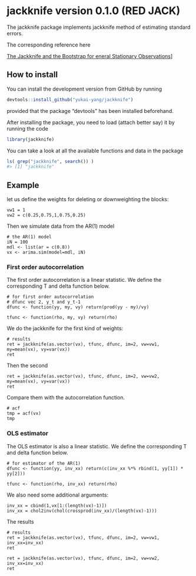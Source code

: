 <!-- README.md is generated from README.Rmd. Please edit that file -->

jackknife version 0.1.0 (RED JACK)
==================================

The jackknife package implements jackknife method of estimating standard
errors.

The corresponding reference here

[The Jackknife and the Bootstrap for eneral Stationary
Observations](https://www.jstor.org/stable/pdf/2241719.pdf)\]

How to install
--------------

You can install the development version from GitHub by running

``` r
devtools::install_github("yukai-yang/jackknife")
```

provided that the package “devtools” has been installed beforehand.

After installing the package, you need to load (attach better say) it by
running the code

``` r
library(jackknife)
```

You can take a look at all the available functions and data in the
package

``` r
ls( grep("jackknife", search()) ) 
#> [1] "jackknife"
```

Example
-------

let us define the weights for deleting or downweighting the blocks:

``` weight
vw1 = 1
vw2 = c(0.25,0.75,1,0.75,0.25)
```

Then we simulate data from the AR(1) model

``` r{ar1}
# the AR(1) model
iN = 100
mdl <- list(ar = c(0.8))
vx <- arima.sim(model=mdl, iN)
```

### First order autocorrelation

The first order autocorrelation is a linear statistic. We define the
corresponding T and delta function below.

``` r{auto}
# for first order autocorrelation
# dfunc vec 2, y_t and y_t-1
dfunc <- function(yy, my, vy) return(prod(yy - my)/vy)

tfunc <- function(rho, my, vy) return(rho)
```

We do the jackknife for the first kind of weights:

``` r{jack1}
# results
ret = jackknife(as.vector(vx), tfunc, dfunc, im=2, vw=vw1, my=mean(vx), vy=var(vx))
ret
```

Then the second

``` r{jack2}
ret = jackknife(as.vector(vx), tfunc, dfunc, im=2, vw=vw2, my=mean(vx), vy=var(vx))
ret
```

Compare them with the autocorrelation function.

``` r{acf}
# acf
tmp = acf(vx)
tmp
```

### OLS estimator

The OLS estimator is also a linear statistic. We define the
corresponding T and delta function below.

``` r{para}
# for estimator of the AR(1)
dfunc <- function(yy, inv_xx) return(c(inv_xx %*% rbind(1, yy[1]) * yy[2]))

tfunc <- function(rho, inv_xx) return(rho)
```

We also need some additional arguments:

``` r{inv}
inv_xx = cbind(1,vx[1:(length(vx)-1)])
inv_xx = chol2inv(chol(crossprod(inv_xx)/(length(vx)-1)))
```

The results

``` r{res1}
# results
ret = jackknife(as.vector(vx), tfunc, dfunc, im=2, vw=vw1, inv_xx=inv_xx)
ret
```

``` r{res2}
ret = jackknife(as.vector(vx), tfunc, dfunc, im=2, vw=vw2, inv_xx=inv_xx)
ret
```
